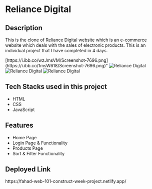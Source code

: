 <h1>Reliance Digital</h1>

<h2>Description</h2>
<p>This is the clone of Reliance Digital website which is an e-commerce website which deals with the sales of electronic products. This is an individual project that I have completed in 4 days.</p>
[https://i.ibb.co/wzJmsVM/Screenshot-7696.png](https://i.ibb.co/1msW618/Screenshot-7696.png)" 
<img src="https://i.postimg.cc/vmTfGzsg/Screenshot-52.png" alt="Reliance Digital" border="0">
<img src="https://i.postimg.cc/NGmTGFW4/Screenshot-53.png" alt="Reliance Digital" border="0">
<img src="https://i.postimg.cc/DwB1VNt3/Screenshot-54.png" alt="Reliance Digital" border="0">
<h2>Tech Stacks used in this project</h2>
<ul>
<li>HTML</li>
<li>CSS</li>
<li>JavaScript</li>
</ul>

<h2>Features</h2>
<ul>
<li>Home Page</li>
<li>Login Page & Functionality</li>
<li>Products Page</li>
<li>Sort & Filter Functionality</li>
</ul>

<h2>Deployed Link</h2>
<p>https://fahad-web-101-construct-week-project.netlify.app/<p>
